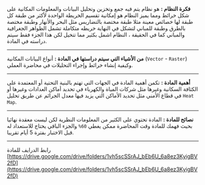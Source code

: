 **فكرة النظام :** هو نظام يتم فيه جمع وتخزين وتحليل البيانات والمعلومات المكانية على شكل خرائط ومما يميز النظام هو
إمكانية تقسيم الخريطة الواحدة لأكثر من طبقة كل طبقة لها خصائص معينة مثلا طبقة مختصة بالتضاريس مثل البحر والأنهار وطبقة
مختصة بالطرق وطبقة للمباني لتشكل في النهاية خريطه متكاملة تشمل الظواهر الجغرافية والمباني كما في الحقيقة ، النظام اشمل
بكثير مما تتخيل لكن هذا الجزء فقط سيتم دراسته في المادة.

---
**من الأشياء التي سيتم دراستها في المادة :** أنواع البيانات المكانية (`Vector` - `Raster`) وكيفية إنشاء خرائط وإجراء
التحليلات في محاضرة العملي.

---
**أهمية المادة :** تكمن أهمية المادة في الجهات التي تهتم بالبنية التحتية أو المعتمدة على الكثافة السكانية وغيرها مثل
شركات المياة والكهرباء في تحديد أماكن العدادات وغيرها أو في قطاع الأمني مثل تحديد الأماكن التي يزيد فيها معدل الجرائم عن
طريق تحليل `Heat Map`.

---
**نصائح للمادة :** المادة تحتوي على الكثير من المعلومات النظرية لكن ليست معقدة نهائيا بحيث فهمك للمادة وقت المحاضرة ممكن
يغطي `60%` والجزء الباقي يحتاج للاستعداد له قبل الاختبار بفترة 5 أيام تقريبا.

---
رابط الدرايف للمادة
[https://drive.google.com/drive/folders/1vh5scSSrAJ_bEb6U_6a8ez3KyigBV2fD](https://drive.google.com/drive/folders/1vh5scSSrAJ_bEb6U_6a8ez3KyigBV2fD)
